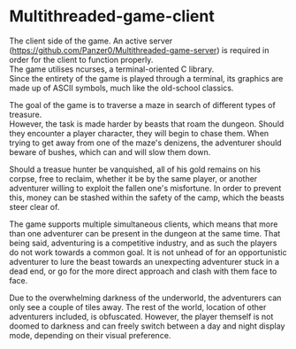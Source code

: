 # Multithreaded-game-client

The client side of the game. An active server (https://github.com/Panzer0/Multithreaded-game-server) is required in order for the client to function properly.   
The game utilises ncurses, a terminal-oriented C library.   
Since the entirety of the game is played through a terminal, its graphics are made up of ASCII symbols, much like the old-school classics. 

The goal of the game is to traverse a maze in search of different types of treasure.    
However, the task is made harder by beasts that roam the dungeon. Should they encounter a player character, they will begin to chase them. When trying to get away from one of the maze's denizens, the adventurer should beware of bushes, which can and will slow them down. 

Should a treasue hunter be vanquished, all of his gold remains on his corpse, free to reclaim, whether it be by the same player, or another adventurer willing to exploit the fallen one's misfortune. In order to prevent this, money can be stashed within the safety of the camp, which the beasts steer clear of. 

The game supports multiple simultaneous clients, which means that more than one adventurer can be present in the dungeon at the same time. That being said, adventuring is a competitive industry, and as such the players do not work towards a common goal. It is not unhead of for an opportunistic adventurer to lure the beast towards an unexpecting adventurer stuck in a dead end, or go for the more direct approach and clash with them face to face.

Due to the overwhelming darkness of the underworld, the adventurers can only see a couple of tiles away. The rest of the world, location of other adventurers included, is obfuscated. However, the player themself is not doomed to darkness and can freely switch between a day and night display mode, depending on their visual preference.

